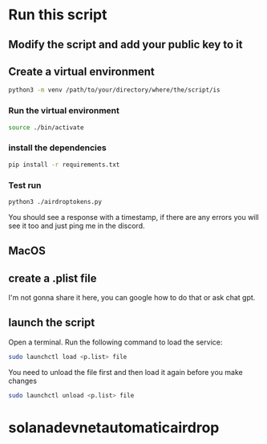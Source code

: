 # Run this script

## Modify the script and add your public key to it

## Create a virtual environment

```bash
python3 -m venv /path/to/your/directory/where/the/script/is
```

### Run the virtual environment

```bash
source ./bin/activate
```

### install the dependencies

```bash
pip install -r requirements.txt
```

### Test run

```bash
python3 ./airdroptokens.py
```

You should see a response with a timestamp, if there are any errors you will see it too and just ping me in the discord.

## MacOS

## create a .plist file

I'm not gonna share it here, you can google how to do that or ask chat gpt.

## launch the script

Open a terminal.
Run the following command to load the service:

```bash
sudo launchctl load <p.list> file
```

You need to unload the file first and then load it again before you make changes

```bash
sudo launchctl unload <p.list> file
```

# solanadevnetautomaticairdrop
